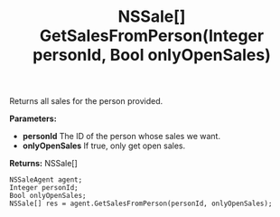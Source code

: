 ﻿---
uid: crmscript_ref_NSSaleAgent_GetSalesFromPerson
title: NSSale[] GetSalesFromPerson(Integer personId, Bool onlyOpenSales)
intellisense: NSSaleAgent.GetSalesFromPerson
keywords: NSSaleAgent, GetSalesFromPerson
so.topic: reference
---

Returns all sales for the person provided.

**Parameters:**
 - **personId** The ID of the person whose sales we want.
 - **onlyOpenSales** If true, only get open sales.

**Returns:** NSSale[]

```crmscript
NSSaleAgent agent;
Integer personId;
Bool onlyOpenSales;
NSSale[] res = agent.GetSalesFromPerson(personId, onlyOpenSales);
```

